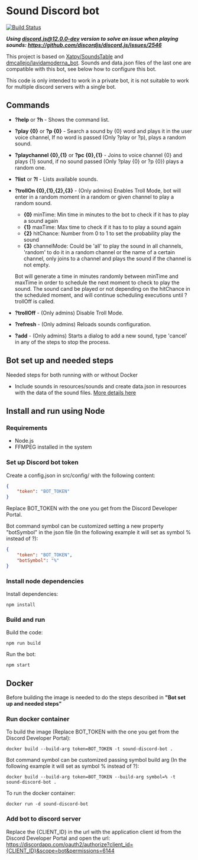 # Sound Discord bot

[![Build Status](https://travis-ci.org/jsirgo/sound-discord-bot.svg?branch=develop)](https://travis-ci.org/jsirgo/sound-discord-bot)

**_Using discord.js@12.0.0-dev version to solve an issue when playing sounds: https://github.com/discordjs/discord.js/issues/2546_**

This project is based on [Xatpy/SoundsTable](https://github.com/Xatpy/SoundsTable) and [dmcallejo/lavidamoderna_bot](https://github.com/dmcallejo/lavidamoderna_bot). Sounds and data.json files of the last one are compatible with this bot, see below how to configure this bot.

This code is only intended to work in a private bot, it is not suitable to work for multiple discord servers with a single bot.

## Commands
* **?help** or **?h** - Shows the command list.
* **?play {0}** or **?p {0}** - Search a sound by {0} word and plays it in the user voice channel, If no word is passed (Only ?play or ?p), plays a random sound.
* **?playchannel {0},{1}** or **?pc {0},{1}** - Joins to voice channel {0} and plays {1} sound, if no sound passed (Only ?play {0} or ?p {0}) plays a random one.
* **?list** or **?l** - Lists available sounds.
* **?trollOn {0},{1},{2},{3}** - (Only admins) Enables Troll Mode, bot will enter in a random moment in a random or given channel to play a random sound.
    - **{0}** minTime: Min time in minutes to the bot to check if it has to play a sound again
    - **{1}** maxTime: Max time to check if it has to to play a sound again
    - **{2}** hitChance: Number from 0 to 1 to set the probability play the sound
    - **{3}** channelMode: Could be 'all' to play the sound in all channels, 'random' to do it in a random channel or the name of a certain channel, only joins to a channel and plays the sound if the channel is not empty.

    Bot will generate a time in minutes randomly between minTime and maxTime in order to schedule the next moment to check to play the sound. The sound cand be played or not depending on the hitChance in the scheduled moment, and will continue scheduling executions until ?trollOff is called.
* **?trollOff** - (Only admins) Disable Troll Mode.
* **?refresh** - (Only admins) Reloads sounds configuration.
* **?add** - (Only admins) Starts a dialog to add a new sound, type 'cancel' in any of the steps to stop the process.

## Bot set up and needed steps
Needed steps for both running with or without Docker
* Include sounds in resources/sounds and create data.json in resources with the data of the sound files. [More details here](resources/README.md)

## Install and run using Node
### Requirements
* Node.js
* FFMPEG installed in the system

### Set up Discord bot token
Create a config.json in src/config/ with the following content:
```json
{
    "token": "BOT_TOKEN"
}
```
Replace BOT_TOKEN with the one you get from the Discord Developer Portal.

Bot command symbol can be customized setting a new property "botSymbol" in the json file (In the following example it will set as symbol % instead of ?):
```json
{
    "token": "BOT_TOKEN",
    "botSymbol": "%"
}
```

### Install node dependencies
Install dependencies:
```shell
npm install
```

### Build and run
Build the code:
```shell
npm run build
```
Run the bot:
```shell
npm start
```

## Docker
Before building the image is needed to do the steps described in **"Bot set up and needed steps"**

### Run docker container
To build the image (Replace BOT_TOKEN with the one you get from the Discord Developer Portal):
```shell
docker build --build-arg token=BOT_TOKEN -t sound-discord-bot .
```
Bot command symbol can be customized passing symbol build arg (In the following example it will set as symbol % instead of ?):
```shell
docker build --build-arg token=BOT_TOKEN --build-arg symbol=% -t sound-discord-bot .
```
To run the docker container:
```shell
docker run -d sound-discord-bot
```

### Add bot to discord server
Replace the {CLIENT_ID} in the url with the application client id from the Discord Developer Portal and open the url:
https://discordapp.com/oauth2/authorize?client_id={CLIENT_ID}&scope=bot&permissions=6144

